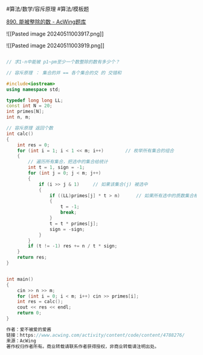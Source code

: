 
#算法/数学/容斥原理 #算法/模板题 

[890. 能被整除的数 - AcWing题库](https://www.acwing.com/problem/content/892/)



![[Pasted image 20240511003917.png]]


![[Pasted image 20240511003919.png]]



```cpp

// 求1-n中能被 p1~pm至少一个数整除的数有多少个？

// 容斥原理 ： 集合的并 == 各个集合的交 的 交错和

#include<iostream>
using namespace std;

typedef long long LL;
const int N = 20;
int primes[N];
int n, m;

// 容斥原理 返回个数
int calc()
{
    int res = 0;
    for (int i = 1; i < 1 << m; i++)        // 枚举所有集合的组合
    {
        // 遍历所有集合，把选中的集合给统计
        int t = 1, sign = -1;
        for (int j = 0; j < m; j++)
        {
            if (i >> j & 1)     // 如果该集合(j) 被选中
            {
                if ((LL)primes[j] * t > n)      // 如果所有选中的质数集合相乘后 >n 就可以不用算了
                {
                    t = -1;
                    break;
                }
                t = t * primes[j];
                sign = -sign;
            }
        }
        if (t != -1) res += n / t * sign;
    }
    return res;
}


int main()
{
    cin >> n >> m;
    for (int i = 0; i < m; i++) cin >> primes[i];
    int res = calc();
    cout << res << endl;
    return 0;
}

作者：爱不被爱的爱酱
链接：https://www.acwing.com/activity/content/code/content/4788276/
来源：AcWing
著作权归作者所有。商业转载请联系作者获得授权，非商业转载请注明出处。
```